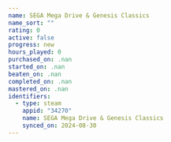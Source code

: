 ```yaml
---
name: SEGA Mega Drive & Genesis Classics
name_sort: ""
rating: 0
active: false
progress: new
hours_played: 0
purchased_on: .nan
started_on: .nan
beaten_on: .nan
completed_on: .nan
mastered_on: .nan
identifiers:
  - type: steam
    appid: "34270"
    name: SEGA Mega Drive & Genesis Classics
    synced_on: 2024-08-30
---
```

